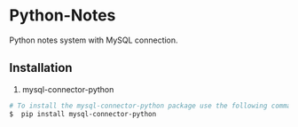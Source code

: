 # Python-Notes

Python notes system with MySQL connection.


## Installation
1. mysql-connector-python
```bash
# To install the mysql-connector-python package use the following command:
$  pip install mysql-connector-python
```
